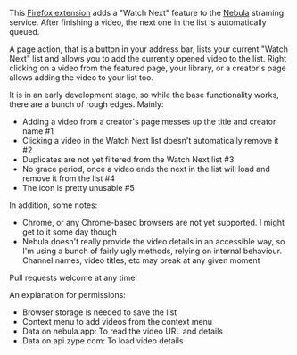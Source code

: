 This [Firefox extension](https://addons.mozilla.org/en-US/firefox/addon/nebula-watchnext/) adds a "Watch Next" feature to the [Nebula](https://nebula.app) straming service. After finishing a video, the next one in the list is automatically queued.

A page action, that is a button in your address bar, lists your current "Watch Next" list and allows you to add the currently opened video to the list.
Right clicking on a video from the featured page, your library, or a creator's page allows adding the video to your list too.

It is in an early development stage, so while the base functionality works, there are a bunch of rough edges. Mainly:

- Adding a video from a creator's page messes up the title and creator name #1
- Clicking a video in the Watch Next list doesn't automatically remove it #2
- Duplicates are not yet filtered from the Watch Next list #3
- No grace period, once a video ends the next in the list will load and remove it from the list #4
- The icon is pretty unusable #5

In addition, some notes:

- Chrome, or any Chrome-based browsers are not yet supported. I might get to it some day though
- Nebula doesn't really provide the video details in an accessible way, so I'm using a bunch of fairly ugly methods, relying on internal behaviour. Channel names, video titles, etc may break at any given moment

Pull requests welcome at any time!

An explanation for permissions:

- Browser storage is needed to save the list
- Context menu to add videos from the context menu
- Data on nebula.app: To read the video URL and details
- Data on api.zype.com: To load video details